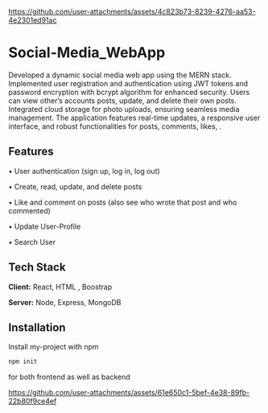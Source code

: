 

https://github.com/user-attachments/assets/4c823b73-8239-4276-aa53-4e2301ed91ac

# Social-Media_WebApp

Developed a dynamic social media web app using the MERN stack. Implemented user
registration and authentication using JWT tokens and password encryption with bcrypt
algorithm for enhanced security. Users can view other’s accounts posts, update, and
delete their own posts. Integrated cloud storage for photo uploads, ensuring seamless
media management. The application features real-time updates, a responsive user
interface, and robust functionalities for posts, comments, likes, .
## Features

• User authentication (sign up, log in, log out)

• Create, read, update, and delete posts

• Like and comment on posts (also see who wrote that post and who commented)

• Update User-Profile 

• Search User
## Tech Stack

**Client:** React, HTML , Boostrap 

**Server:** Node, Express, MongoDB 


## Installation

Install my-project with npm

```bash
npm init
```
for both frontend as well as backend



https://github.com/user-attachments/assets/61e650c1-5bef-4e38-89fb-22b80f9ce4ef

